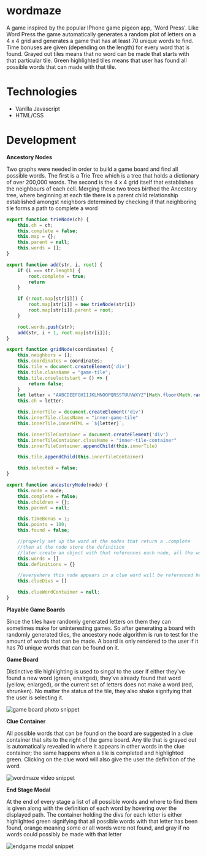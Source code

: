 # wordmaze
A game inspired by the popular IPhone game pigeon app, 'Word Press'. Like Word Press the game automatically generates a random plot 
of letters on a 4 x 4 grid and generates a game that has at least 70 unique words to find. Time bonuses are given (depending on the length)
for every word that is found. Grayed out tiles means that no word can be made that starts with that particular tile. Green highlighted tiles
means that user has found all possible words that can made with that tile.

# Technologies

* Vanilla Javascript
* HTML/CSS

# Development

**Ancestory Nodes**

Two graphs were needed in order to build a game board and find all possible words. The first is a Trie Tree which is a tree that holds a dictionary
of over 200,000 words. The second is the 4 x 4 grid itself that establishes the neighbours of each cell. Merging these two trees birthed the 
Ancestory tree, where beginning at each tile there is a parent child relationship established amongst neighbors determined by checking if that
neighboring tile forms a path to complete a word

```javascript
export function trieNode(ch) {
    this.ch = ch;
    this.complete = false;
    this.map = {};
    this.parent = null;
    this.words = [];
}

export function add(str, i, root) {
    if (i === str.length) {
        root.complete = true;
        return
    }

    if (!root.map[str[i]]) {
        root.map[str[i]] = new trieNode(str[i])
        root.map[str[i]].parent = root;
    }

    root.words.push(str);
    add(str, i + 1, root.map[str[i]]);
}

export function gridNode(coordinates) {
    this.neighbors = [];
    this.coordinates = coordinates;
    this.tile = document.createElement('div')
    this.tile.className = "game-tile";
    this.tile.onselectstart = () => {
        return false;
    }
    let letter = "AABCDEEFGHIIJKLMNOOPQRSSTUUVWXYZ"[Math.floor(Math.random() * 32)]
    this.ch = letter;

    this.innerTile = document.createElement('div')
    this.innerTile.className = "inner-game-tile"
    this.innerTile.innerHTML = `${letter}`;

    this.innerTileContainer = document.createElement('div')
    this.innerTileContainer.className = "inner-tile-container"
    this.innerTileContainer.appendChild(this.innerTile)

    this.tile.appendChild(this.innerTileContainer)

    this.selected = false;
}

export function ancestoryNode(node) {
    this.node = node;
    this.complete = false;
    this.children = {};
    this.parent = null;

    this.timeBonus = 1;
    this.points = 100;
    this.found = false;

    //properly set up the word at the nodes that return a .complete
    //then at the node store the definition
    //later create an object with that references each node, all the words and their definitions
    this.words = []
    this.definitions = {}

    //everywhere this node appears in a clue word will be referenced here
    this.clueDivs = []

    this.clueWordContainer = null;
}
```

**Playable Game Boards**

Since the tiles have randomly generated letters on them they can sometimes make for uninteresting games. So after generating a board with
randomly generated tiles, the ancestory node algorithm is run to test for the amount of words that can be made. A board is only rendered
to the user if it has 70 unique words that can be found on it.

**Game Board**

Distinctive tile highlighting is used to singal to the user if either they've found a new word (green, enalrged), they've already found
that word (yellow, enlarged), or the current set of letters does not make a word (red, shrunken). No matter the status of the tile, they also 
shake signifying that the user is selecting it.

![game board photo snippet](https://user-images.githubusercontent.com/74022542/142067827-997dc5a6-9066-4e08-af7e-1653b812bfc8.png)

**Clue Container**

All possible words that can be found on the board are suggested in a clue container that sits to the
right of the game board. Any tile that is grayed out is automatically revealed in where it appears in
other words in the clue container; the same happens when a tile is completed and highlighted green.
Clicking on the clue word will also give the user the definition of the word.

![wordmaze video snippet](https://user-images.githubusercontent.com/74022542/142071891-ad0bd5d4-21f0-4953-a9f6-2196c8144056.png)

**End Stage Modal**

At the end of every stage a list of all possible words and where to find them is given along with the definition of each word
by hovering over the displayed path. The container holding the divs for each letter is either highlighted green signifying that
all possible words with that letter has been found, orange meaning some or all words were not found, and gray if no words could
possibly be made with that letter

![endgame modal snippet](https://user-images.githubusercontent.com/74022542/142066414-a024c913-496f-4b85-82e2-2970a32df0ae.png)


